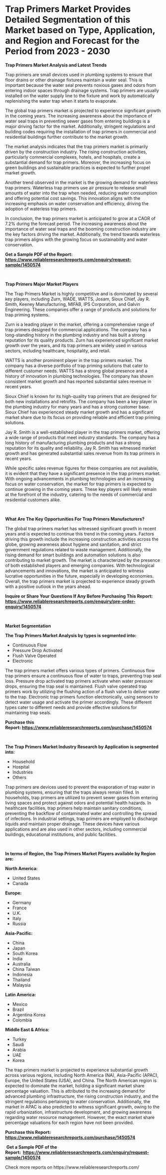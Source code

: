 <p><h1>Trap Primers Market Provides Detailed Segmentation of this Market based on Type, Application, and Region and Forecast for the Period from 2023 - 2030</h1></p><p><strong>Trap Primers Market Analysis and Latest Trends</strong></p>
<p><p>Trap primers are small devices used in plumbing systems to ensure that floor drains or other drainage fixtures maintain a water seal. This is important because the water seal prevents noxious gases and odors from entering indoor spaces through drainage systems. Trap primers are usually installed on the water supply line to the fixture and work by automatically replenishing the water trap when it starts to evaporate.</p><p>The global trap primers market is projected to experience significant growth in the coming years. The increasing awareness about the importance of water seal traps in preventing sewer gases from entering buildings is a major driving factor for the market. Additionally, stringent regulations and building codes requiring the installation of trap primers in commercial and residential buildings further contribute to the market growth.</p><p>The market analysis indicates that the trap primers market is primarily driven by the construction industry. The rising construction activities, particularly commercial complexes, hotels, and hospitals, create a substantial demand for trap primers. Moreover, the increasing focus on green buildings and sustainable practices is expected to further propel market growth.</p><p>Another trend observed in the market is the growing demand for waterless trap primers. Waterless trap primers use air pressure to release small amounts of water into the trap when needed, reducing water consumption and offering potential cost savings. This innovation aligns with the increasing emphasis on water conservation and efficiency, driving the adoption of waterless trap primers.</p><p>In conclusion, the trap primers market is anticipated to grow at a CAGR of 7.2% during the forecast period. The increasing awareness about the importance of water seal traps and the booming construction industry are the key factors driving the market. Additionally, the trend towards waterless trap primers aligns with the growing focus on sustainability and water conservation.</p></p>
<p><strong>Get a Sample PDF of the Report:&nbsp; <a href="https://www.reliableresearchreports.com/enquiry/request-sample/1450574">https://www.reliableresearchreports.com/enquiry/request-sample/1450574</a></strong></p>
<p>&nbsp;</p>
<p><strong>Trap Primers Major Market Players</strong></p>
<p><p>The Trap Primers Market is highly competitive and is dominated by several key players, including Zurn, WADE, WATTS, Josam, Sioux Chief, Jay R. Smith, Keeney Manufacturing, MIFAB, IPS Corporation, and Galvin Engineering. These companies offer a range of products and solutions for trap priming systems.</p><p>Zurn is a leading player in the market, offering a comprehensive range of trap primers designed for commercial applications. The company has a long-standing history in the plumbing industry and has built a strong reputation for its quality products. Zurn has experienced significant market growth over the years, and its trap primers are widely used in various sectors, including healthcare, hospitality, and retail.</p><p>WATTS is another prominent player in the trap primers market. The company has a diverse portfolio of trap priming solutions that cater to different customer needs. WATTS has a strong global presence and a history of innovation in plumbing technologies. The company has shown consistent market growth and has reported substantial sales revenue in recent years.</p><p>Sioux Chief is known for its high-quality trap primers that are designed for both new installations and retrofits. The company has been a key player in the plumbing industry for many years and has a strong customer base. Sioux Chief has experienced steady market growth and has a significant market share due to its focus on providing reliable and efficient trap priming solutions.</p><p>Jay R. Smith is a well-established player in the trap primers market, offering a wide range of products that meet industry standards. The company has a long history of manufacturing plumbing products and has a strong reputation for its quality and reliability. Jay R. Smith has witnessed market growth and has generated substantial sales revenue from its trap primers in recent years.</p><p>While specific sales revenue figures for these companies are not available, it is evident that they have a significant presence in the trap primers market. With ongoing advancements in plumbing technologies and an increasing focus on water conservation, the market for trap primers is expected to continue growing in the coming years. These key players will likely remain at the forefront of the industry, catering to the needs of commercial and residential customers alike.</p></p>
<p>&nbsp;</p>
<p><strong>What Are The Key Opportunities For Trap Primers Manufacturers?</strong></p>
<p><p>The global trap primers market has witnessed significant growth in recent years and is expected to continue this trend in the coming years. Factors driving this growth include the increasing construction activities across the globe, growing awareness about hygiene and sanitation, and strict government regulations related to waste management. Additionally, the rising demand for smart buildings and automation solutions is also contributing to market growth. The market is characterized by the presence of both established players and emerging companies. With technological advancements and innovations, the market is anticipated to witness lucrative opportunities in the future, especially in developing economies. Overall, the trap primers market is projected to experience steady growth with a positive outlook in the years ahead.</p></p>
<p><strong>Inquire or Share Your Questions If Any Before Purchasing This Report: <a href="https://www.reliableresearchreports.com/enquiry/pre-order-enquiry/1450574">https://www.reliableresearchreports.com/enquiry/pre-order-enquiry/1450574</a></strong></p>
<p>&nbsp;</p>
<p><strong>Market Segmentation</strong></p>
<p><strong>The Trap Primers Market Analysis by types is segmented into:</strong></p>
<p><ul><li>Continuous Flow</li><li>Pressure Drop Activated</li><li>Flush Valve Operated</li><li>Electronic</li></ul></p>
<p><p>The trap primers market offers various types of primers. Continuous flow trap primers ensure a continuous flow of water to traps, preventing trap seal loss. Pressure drop activated trap primers activate when water pressure drops, ensuring the trap seal is maintained. Flush valve operated trap primers work by utilizing the flushing action of a flush valve to deliver water to the trap. Electronic trap primers function electronically, using sensors to detect water usage and activate the primer accordingly. These different types cater to different needs and provide effective solutions for maintaining trap seals.</p></p>
<p><strong>Purchase this Report:&nbsp;<a href="https://www.reliableresearchreports.com/purchase/1450574">https://www.reliableresearchreports.com/purchase/1450574</a></strong></p>
<p>&nbsp;</p>
<p><strong>The Trap Primers Market Industry Research by Application is segmented into:</strong></p>
<p><ul><li>Household</li><li>Hospital</li><li>Industries</li><li>Others</li></ul></p>
<p><p>Trap primers are devices used to prevent the evaporation of trap water in plumbing systems, ensuring that the traps always remain filled. In households, trap primers are utilized to prevent sewer gases from entering living spaces and protect against odors and potential health hazards. In healthcare facilities, trap primers help maintain sanitary conditions, preventing the backflow of contaminated water and controlling the spread of infections. In industrial settings, trap primers are employed to discharge liquids and maintain proper drainage. These devices have various applications and are also used in other sectors, including commercial buildings, educational institutions, and public facilities.</p></p>
<p>&nbsp;</p>
<p><strong>In terms of Region, the Trap Primers Market Players available by Region are:</strong></p>
<p>
    <p> <strong> North America: </strong>
        <ul>
            <li>United States</li>
            <li>Canada</li>
        </ul>
        </p> 
    <p> <strong> Europe: </strong>
        <ul>
            <li>Germany</li>
            <li>France</li>
            <li>U.K.</li>
            <li>Italy</li>
            <li>Russia</li>
        </ul>
        </p> 
    <p> <strong> Asia-Pacific: </strong>
        <ul>
            <li>China</li>
            <li>Japan</li>
            <li>South Korea</li>
            <li>India</li>
            <li>Australia</li>
            <li>China Taiwan</li>
            <li>Indonesia</li>
            <li>Thailand</li>
            <li>Malaysia</li>
        </ul>
        </p> 
    <p> <strong> Latin America: </strong>
        <ul>
            <li>Mexico</li>
            <li>Brazil</li>
            <li>Argentina Korea</li>
            <li>Colombia</li>
        </ul>
        </p> 
    <p> <strong> Middle East & Africa: </strong>
        <ul>
            <li>Turkey</li>
            <li>Saudi</li>
            <li>Arabia</li>
            <li>UAE</li>
            <li>Korea</li>
        </ul>
    </p>
    </p>
<p><p>The trap primers market is projected to experience substantial growth across various regions, including North America (NA), Asia-Pacific (APAC), Europe, the United States (USA), and China. The North American region is expected to dominate the market, holding a significant market share percentage valuation. This is attributed to the increasing demand for advanced plumbing infrastructure, the rising construction industry, and the stringent regulations pertaining to water conservation. Additionally, the market in APAC is also predicted to witness significant growth, owing to the rapid urbanization, infrastructure development, and growing awareness regarding water resource management. However, the exact market share percentage valuations for each region have not been provided.</p></p>
<p><strong>Purchase this Report: <a href="https://www.reliableresearchreports.com/purchase/1450574">https://www.reliableresearchreports.com/purchase/1450574</a></strong></p>
<p>&nbsp;<strong>Get a Sample PDF of the Report:&nbsp;&nbsp;<a href="https://www.reliableresearchreports.com/enquiry/request-sample/1450574">https://www.reliableresearchreports.com/enquiry/request-sample/1450574</a></strong></p>
<p><strong></strong></p>
<p>Check more reports on https://www.reliableresearchreports.com/</p>